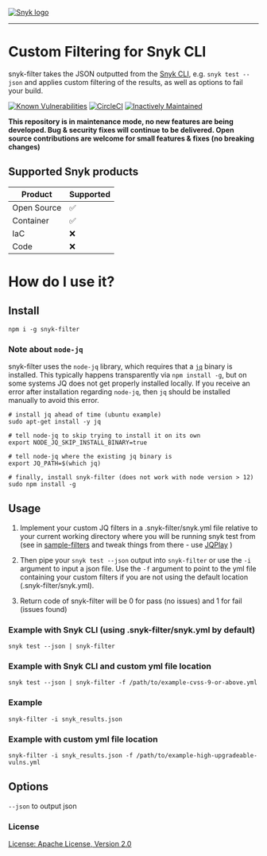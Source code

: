 [![Snyk logo](https://snyk.io/style/asset/logo/snyk-print.svg)](https://snyk.io)

***

# Custom Filtering for Snyk CLI
snyk-filter takes the JSON outputted from the [Snyk CLI](https://support.snyk.io/hc/en-us/articles/360003812578-CLI-reference), e.g. `snyk test --json` and applies custom filtering of the results, as well as options to fail your build.

[![Known Vulnerabilities](https://snyk.io//test/github/snyk-tech-services/snyk-filter/badge.svg?targetFile=package.json)](https://snyk.io//test/github/snyk-tech-services/snyk-filter?targetFile=package.json)
[![CircleCI](https://circleci.com/gh/snyk-tech-services/snyk-filter.svg?style=svg)](https://circleci.com/gh/snyk-tech-services/snyk-filter)
[![Inactively Maintained](https://img.shields.io/badge/Maintenance%20Level-Inactively%20Maintained-yellowgreen.svg)](https://gist.github.com/cheerfulstoic/d107229326a01ff0f333a1d3476e068d)


**This repository is in maintenance mode, no new features are being developed. Bug & security fixes will continue to be delivered. Open source contributions are welcome for small features & fixes (no breaking changes)**

## Supported Snyk products

| Product | Supported |
| ---- | --------- |
| Open Source    | ✅        |
| Container   | ✅        |
| IaC   | ❌         |
| Code   | ❌        |

# How do I use it?

## Install
`npm i -g snyk-filter`

### Note about `node-jq`

snyk-filter uses the `node-jq` library, which requires that a [`jq`](https://stedolan.github.io/jq/) binary is installed.  This typically happens transparently via `npm install -g`, but on some systems JQ does not get properly installed locally. If you receive an error after installation regarding `node-jq`, then `jq` should be installed manually to avoid this error.

```
# install jq ahead of time (ubuntu example)
sudo apt-get install -y jq

# tell node-jq to skip trying to install it on its own
export NODE_JQ_SKIP_INSTALL_BINARY=true

# tell node-jq where the existing jq binary is
export JQ_PATH=$(which jq)

# finally, install snyk-filter (does not work with node version > 12)
sudo npm install -g
```

## Usage

1. Implement your custom JQ filters in a .snyk-filter/snyk.yml file relative to your current working directory where you will be running snyk test from (see in [sample-filters](https://github.com/snyk-tech-services/snyk-filter/tree/develop/sample-filters) and tweak things from there - use [JQPlay](https://jqplay.org/) )

2. Then pipe your `snyk test --json` output into `snyk-filter` or use the `-i` argument to input a json file. Use the `-f` argument to point to the yml file containing your custom filters if you are not using the default location (.snyk-filter/snyk.yml).

3. Return code of snyk-filter will be 0 for pass (no issues) and 1 for fail (issues found)

### Example with Snyk CLI (using .snyk-filter/snyk.yml by default)
`snyk test --json | snyk-filter`

### Example with Snyk CLI and custom yml file location
`snyk test --json | snyk-filter -f /path/to/example-cvss-9-or-above.yml`

### Example
`snyk-filter -i snyk_results.json`

### Example with custom yml file location
`snyk-filter -i snyk_results.json -f /path/to/example-high-upgradeable-vulns.yml`

## Options
`--json` to output json

### License

[License: Apache License, Version 2.0](LICENSE)
